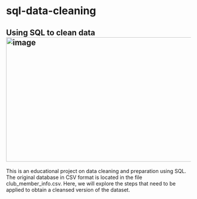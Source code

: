 # sql-data-cleaning
Using SQL to clean data
<img width="512" height="338" alt="image" src="https://github.com/user-attachments/assets/47a8a074-b990-405d-8da5-4a65935ce8f1" />
-------------
This is an educational project on data cleaning and preparation using SQL. The original database in CSV format is located in the file club_member_info.csv. Here, we will explore the steps that need to be applied to obtain a cleansed version of the dataset.
